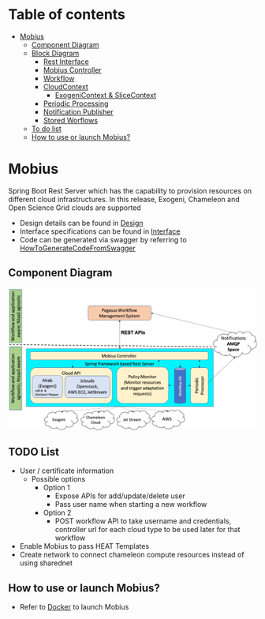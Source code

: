 # Table of contents

- [Mobius](#Mobius)
  - [Component Diagram](#component)
  - [Block Diagram](#block)
    - [Rest Interface](#rest)
    - [Mobius Controller](#controller)
    - [Workflow](#workflow)
    - [CloudContext](#cloudcontext)
      - [ExogeniContext & SliceContext](#context)
    - [Periodic Processing](#periodic)  
    - [Notification Publisher](#notification)
    - [Stored Worflows](#stored)
  - [To do list](#todo)
  - [How to use or launch Mobius?](#docker)
# <a name="Mobius"></a>Mobius

Spring Boot Rest Server which has the capability to provision resources on different cloud infrastructures. In this release, Exogeni, Chameleon and Open Science Grid clouds are supported


- Design details can be found in [Design](./mobius/Readme.md)
- Interface specifications can be found in [Interface](./mobius/Interface.md)
- Code can be generated via swagger by referring to [HowToGenerateCodeFromSwagger](./mobius/HowToGenerateCodeFromSwagger.md)
## <a name="component"></a>Component Diagram
![Component Diagram](./mobius/plantuml/images/mobius.png)
## <a name="todo"></a>TODO List
- User / certificate information
  - Possible options
    - Option 1
      - Expose APIs for add/update/delete user
      - Pass user name when starting a new workflow
    - Option 2
      - POST workflow API to take username and credentials, controller url for each cloud type to be used later for that workflow
- Enable Mobius to pass HEAT Templates
- Create network to connect chameleon compute resources instead of using sharednet


## <a name="docker"></a>How to use or launch Mobius?
- Refer to [Docker](./docker/Readme.md) to launch Mobius
